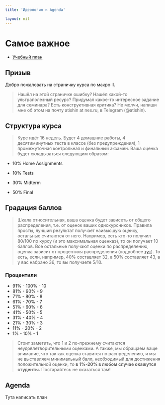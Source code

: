 ```yaml
---
title: 'Идеология и Agenda'

layout: nil
---
```


# Самое важное

* [Учебный план](Ссылка)

## Призыв

Добро пожаловать на страничку курса по макро II.

> Нашёл на этой страничке ошибку? Нашёл какой-то ультраполезный ресурс? Придумал какое-то интересное задание для семинара? Есть конструктивная критика? Не молчи, напиши мне об этом на почту atishin at nes.ru, в Telegram (@atishin).

## Структура курса

> Курс идёт 16 недель. Будет 4 домашние работы, 4 десятиминутных теста в классе (без предупреждения), 1 промежуточная контрольная и финальный экзамен. Ваша оценка будет складываться следующим образом:

* 10% Home Assignments

* 10% Tests

* 30% Midterm

* 50% Final

## Градация баллов

> Шкала относительная, ваша оценка будет зависеть от общего распределения, т.е. от оценок ваших однокурсников.
Правила просты, лучший результат получает наивысшую оценку, остальные считаются от него. Например, есть кто-то получил 80/100 по курсу (и это максимальная оценкаэ), то он получает 10 баллов. Все остальные получают оценки по распределению, оценка зависит от процентиля распределения (подробнее [тут](https://ru.wikipedia.org/wiki/Квантиль)). То есть, если, например, 40% составляет 32, а 50% составляет 43, а у вас набрано 36, то вы получаете 5/10.

### Процентили

* 91% - 100% - 10
* 81% - 90% - 9
* 71% - 80% - 8
* 61% - 70% - 7
* 51% - 60% - 6
* 41% - 50% - 5
* 31% - 40% - 4
* 21% - 30% - 3
* 11% - 20% - 2
* 1% - 10% - 1

> Стоит заметить, что 1 и 2 по-прежнему считаются неудовлетворительными оценками. А также, мы обращаем ваще внимание, что так как оценка ставится по распределению, и мы не выставляем минимальный балл, необходимый для достижения положительной оценки, то **в 1%-20% в любом случае окажутся студенты.** Постарайтесь не оказаться там!  

## Agenda

Тута написать план

<br>
